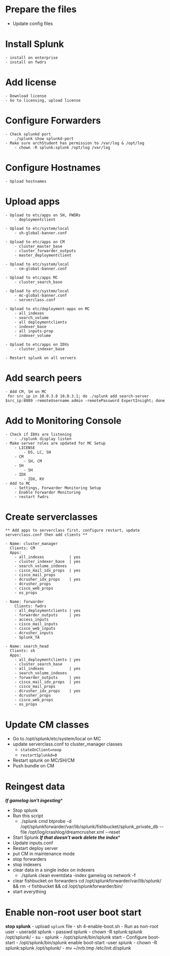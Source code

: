 
# Prepare the files
- Update config files

# Install Splunk 
    - install on enterprise 
    - install on fwdrs

# Add license
    - Download license
    - Go to licensing, upload license

# Configure Forwarders
    - Check splunkd port
        ./splunk show splunkd-port
    - Make sure archStudent has permission to /var/log & /opt/log 
        - chown -R splunk:splunk /opt/log /var/log

# Configure Hostnames
    - Upload hostnames

# Upload apps
    - Upload to etc/apps on SH, FWDRs
        - deploymentclient

    - Upload to etc/system/local
        - sh-global-banner.conf

    - Upload to etc/apps on CM
        - cluster_master_base
        - cluster_forwarder_outputs
        - master_deploymentclient

    - Upload to etc/system/local
        - cm-global-banner.conf

    - Upload to etc/apps MC
        - cluster_search_base

    - Upload to etc/system/local
        - mc-global-banner.conf
        - serverclass.conf

    - Upload to etc/deployment-apps on MC
        - all_indexes
        - search_volume
        - all deploymentclients
        - indexer_base
        - all inputs-prop
        - indexer_volume

    - Upload to etc/apps on IDXs
        - cluster_indexer_base

    - Restart splunk on all servers

# Add search peers
    - Add CM, SH on MC
     for src_ip in 10.0.3.8 10.0.3.1; do ./splunk add search-server $src_ip:8089 -remoteUsername admin -remotePassword ExpertInsight; done

# Add to Monitoring Console
    - Check if IDXs are listening 
        - ./splunk display listen
    - Make server roles are updated for MC Setup
        - LICENSE
            - DS, LC, SH
        - CM
            - SH, CM
        - SH
            - SH
        - IDX
            - IDX, KV
    - Add to MC
        - Settings, Forwarder Monitoring Setup
        - Enable Forwarder Monitoring
        - restart fwdrs

# Create serverclasses
    ** Add apps to serverclass first, configure restart, update serverclass.conf then add clients **

    - Name: cluster_manager
      Clients: CM
      Apps:
        - all_indexes           | yes
        - cluster_indexer_base  | yes
        - search_volume_indexes
        - cisco_mail_idx_props  | yes
        - cisco_mail_props
        - dcrusher_idx_props    | yes
        - dcrusher_props
        - cisco_web_props
        - os_props

    - Name: forwarder
        Clients: fwdrs
        - all_deploymentclients | yes
        - forwarder_outputs     | yes
        - access_inputs
        - cisco_mail_inputs
        - cisco_web_inputs
        - dcrusher_inputs
        - Splunk_TA

    - Name: search_head
      Clients: sh
      Apps:
        - all_deploymentclients | yes
        - cluster_search_base 
        - all_indexes           | yes
        - search_volume_indexes
        - forwarder_outputs     | yes
        - cisco_mail_idx_props  | yes
        - cisco_mail_props
        - dcrusher_idx_props    | yes
        - dcrusher_props
        - cisco_web_props
        - os_props
  
# Update CM classes 
- Go to /opt/splunk/etc/system/local on MC
- update serverclass.conf to cluster_manager classes
    - `stateOnClient=noop`
    - `restartSplunkd=0`      
- Restart splunk on MC/SH/CM
- Push bundle on CM 

# Reingest data
*****If gamelog isn't ingesting******
- Stop splunk
- Run this script
    - ./splunk cmd btprobe -d /opt/splunkforwarder/var/lib/splunk/fishbucket/splunk_private_db --file /opt/log/crashlog/dreamcrusher.xml --reset
- Start Splunk
*****If that doesn't work delete the index******
- Update inputs.conf
- Restart deploy server
- put CM in maintenance mode
- stop forwarders
- stop indexers
- clear data in a single index on indexers
    - ./splunk clean eventdata -index gamelog os network -f
- clear fishbucket on forwarders
    cd /opt/splunkforwarder/var/lib/splunk/ && rm -r fishbucket && cd /opt/splunkforwarder/bin/
- start everything

# Enable non-root user boot start
**stop splunk**
    - upload `splunk` file
        - sh 4-enable-boot.sh
    - Run as non-root user
        - useradd splunk
        - passwd splunk
        - chown -R splunk:splunk /opt/splunk/
        - su - splunk
        - /opt/splunk/bin/splunk start
    - Configure boot-start
        - /opt/splunk/bin/splunk enable boot-start -user splunk
        - chown -R splunk:splunk /opt/splunk/
        - mv ~/nrb.tmp /etc/init.d/splunk

